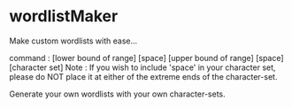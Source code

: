 # wordlistMaker
Make custom wordlists with ease...

command : [lower bound of range] [space] [upper bound of range] [space] [character set]
Note : If you wish to include 'space' in your character set, please do NOT place it at either of the extreme ends of the character-set.

Generate your own wordlists with your own character-sets.
